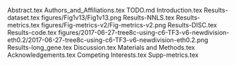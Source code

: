 Abstract.tex
Authors_and_Affiliations.tex
TODO.md
Introduction.tex
Results-dataset.tex
figures/Fig1v13/Fig1v13.png
Results-NNLS.tex
Results-metrics.tex
figures/Fig-metrics-v2/Fig-metrics-v2.png
Results-DISC.tex
Results-code.tex
figures/2017-06-27-tree8c-using-c6-TF3-v6-newdivision-eth0.2/2017-06-27-tree8c-using-c6-TF3-v6-newdivision-eth0.2.png
Results-long_gene.tex
Discussion.tex
Materials and Methods.tex
Acknowledgements.tex
Competing Interests.tex
Supp-metrics.tex

